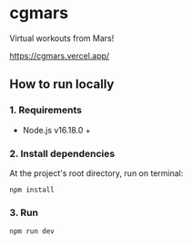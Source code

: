 # cgmars

Virtual workouts from Mars!

https://cgmars.vercel.app/

## How to run locally

### 1. Requirements

* Node.js v16.18.0 +

### 2. Install dependencies

At the project's root directory, run on terminal:

```
npm install
```
### 3. Run

```
npm run dev
```

